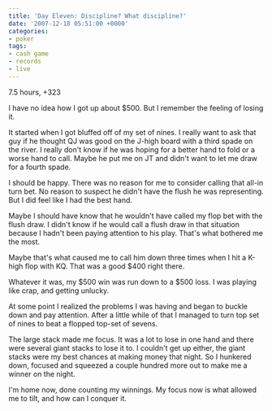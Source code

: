 ```yaml
---
title: 'Day Eleven: Discipline? What discipline?'
date: '2007-12-18 05:51:00 +0000'
categories:
- poker
tags:
- cash game
- records
- live
---
```

7.5 hours, +323

I have no idea how I got up about $500. But I remember the feeling of losing it.

It started when I got bluffed off of my set of nines. I really want to ask that
guy if he thought QJ was good on the J-high board with a third spade on the
river. I really don't know if he was hoping for a better hand to fold or a worse
hand to call. Maybe he put me on JT and didn't want to let me draw for a fourth
spade.

I should be happy. There was no reason for me to consider calling that all-in
turn bet. No reason to suspect he didn't have the flush he was representing. But
I did feel like I had the best hand.

Maybe I should have know that he wouldn't have called my flop bet with the flush
draw. I didn't know if he would call a flush draw in that situation because I
hadn't been paying attention to his play. That's what bothered me the most.

Maybe that's what caused me to call him down three times when I hit a K-high
flop with KQ. That was a good $400 right there.

Whatever it was, my $500 win was run down to a $500 loss. I was playing like
crap, and getting unlucky.

At some point I realized the problems I was having and began to buckle down and
pay attention. After a little while of that I managed to turn top set of nines
to beat a flopped top-set of sevens.

The large stack made me focus. It was a lot to lose in one hand and there were
several giant stacks to lose it to. I couldn't get up either, the giant stacks
were my best chances at making money that night. So I hunkered down, focused and
squeezed  a couple hundred more out to make me a winner on the night.

I'm home now, done counting my winnings. My focus now is what allowed me to
tilt, and how can I conquer it.
